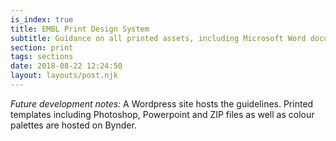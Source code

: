 ```yaml
---
is_index: true
title: EMBL Print Design System
subtitle: Guidance on all printed assets, including Microsoft Word documents, Powerpoint presentations, posters and stationary.
section: print
tags: sections
date: 2018-08-22 12:24:50
layout: layouts/post.njk
---
```


_Future development notes:_ A Wordpress site hosts the guidelines. Printed templates including Photoshop, Powerpoint and ZIP files as well as colour palettes are hosted on Bynder.

